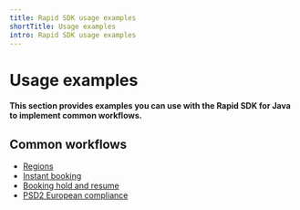 ```yaml
---
title: Rapid SDK usage examples
shortTitle: Usage examples
intro: Rapid SDK usage examples
---
```


# Usage examples

#### This section provides examples you can use with the Rapid SDK for Java to implement common workflows.

## Common workflows

- [Regions](products/rapid/sdk/java/usage-examples/regions)
- [Instant booking](products/rapid/sdk/java/usage-examples/instant-booking)
- [Booking hold and resume](products/rapid/sdk/java/usage-examples/hold-resume-booking)
- [PSD2 European compliance](products/rapid/sdk/java/usage-examples/psd2-booking)
